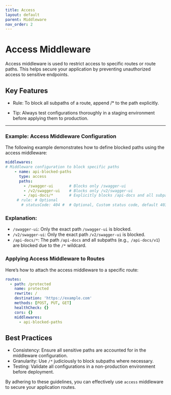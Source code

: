```yaml
---
title: Access
layout: default
parent: Middleware
nav_order: 2
---
```



# Access Middleware

Access middleware is used to restrict access to specific routes or route paths. This helps secure your application by preventing unauthorized access to sensitive endpoints.

## Key Features
- Rule: To block all subpaths of a route, append /* to the path explicitly.

- Tip: Always test configurations thoroughly in a staging environment before applying them to production.

---
### Example: Access Middleware Configuration

The following example demonstrates how to define blocked paths using the access middleware:

```yaml
middlewares:
# Middleware configuration to block specific paths
    - name: api-blocked-paths
      type: access
      paths:
        - /swagger-ui       # Blocks only /swagger-ui
        - /v2/swagger-ui    # Blocks only /v2/swagger-ui
        - /api-docs/*       # Explicitly blocks /api-docs and all subpaths
     # rule: # Optional
       # statusCode: 404 #  # Optional, Custom status code, default 403
```
### Explanation:

- `/swagger-ui`: Only the exact path `/swagger-ui` is blocked.
- `/v2/swagger-ui`: Only the exact path `/v2/swagger-ui` is blocked.
- `/api-docs/*`: The path `/api-docs` and all subpaths (e.g.,` /api-docs/v1`) are blocked due to the `/*` wildcard.

### Applying Access Middleware to Routes
Here’s how to attach the access middleware to a specific route:

```yaml
routes:
  - path: /protected
    name: protected
    rewrite: /
    destination: 'https://example.com'
    methods: [POST, PUT, GET]
    healthCheck: {}
    cors: {}
    middlewares:
      - api-blocked-paths
```

## Best Practices

- Consistency: Ensure all sensitive paths are accounted for in the middleware configuration.
- Granularity: Use `/*` judiciously to block subpaths where necessary.
- Testing: Validate all configurations in a non-production environment before deployment.

By adhering to these guidelines, you can effectively use `access` middleware to secure your application routes.